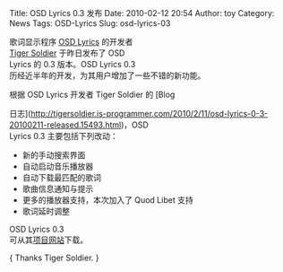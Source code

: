 Title: OSD Lyrics 0.3 发布
Date: 2010-02-12 20:54
Author: toy
Category: News
Tags: OSD-Lyrics
Slug: osd-lyrics-03

歌词显示程序 [OSD Lyrics](http://code.google.com/p/osd-lyrics/)
的开发者  
[Tiger Soldier](http://tigersoldier.is-programmer.com/) 于昨日发布了
OSD  
Lyrics 的 0.3 版本。OSD Lyrics 0.3  
历经近半年的开发，为其用户增加了一些不错的新功能。

根据 OSD Lyrics 开发者 Tiger Soldier 的 [Blog  

日志](http://tigersoldier.is-programmer.com/2010/2/11/osd-lyrics-0-3-20100211-released.15493.html)，OSD  
Lyrics 0.3 主要包括下列改动：

+ 新的手动搜索界面  
+ 自动启动音乐播放器  
+ 自动下载最匹配的歌词  
+ 歌曲信息通知与提示  
+ 更多的播放器支持，本次加入了 Quod Libet 支持  
+ 歌词延时调整

OSD Lyrics 0.3  
可从其[项目网站](http://code.google.com/p/osd-lyrics/downloads/)下载。

{ Thanks Tiger Soldier. }
